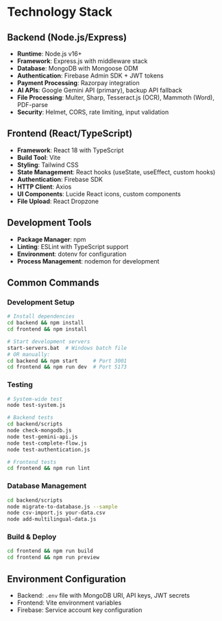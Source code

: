 # Technology Stack

## Backend (Node.js/Express)
- **Runtime**: Node.js v16+
- **Framework**: Express.js with middleware stack
- **Database**: MongoDB with Mongoose ODM
- **Authentication**: Firebase Admin SDK + JWT tokens
- **Payment Processing**: Razorpay integration
- **AI APIs**: Google Gemini API (primary), backup API fallback
- **File Processing**: Multer, Sharp, Tesseract.js (OCR), Mammoth (Word), PDF-parse
- **Security**: Helmet, CORS, rate limiting, input validation

## Frontend (React/TypeScript)
- **Framework**: React 18 with TypeScript
- **Build Tool**: Vite
- **Styling**: Tailwind CSS
- **State Management**: React hooks (useState, useEffect, custom hooks)
- **Authentication**: Firebase SDK
- **HTTP Client**: Axios
- **UI Components**: Lucide React icons, custom components
- **File Upload**: React Dropzone

## Development Tools
- **Package Manager**: npm
- **Linting**: ESLint with TypeScript support
- **Environment**: dotenv for configuration
- **Process Management**: nodemon for development

## Common Commands

### Development Setup
```bash
# Install dependencies
cd backend && npm install
cd frontend && npm install

# Start development servers
start-servers.bat  # Windows batch file
# OR manually:
cd backend && npm start     # Port 3001
cd frontend && npm run dev  # Port 5173
```

### Testing
```bash
# System-wide test
node test-system.js

# Backend tests
cd backend/scripts
node check-mongodb.js
node test-gemini-api.js
node test-complete-flow.js
node test-authentication.js

# Frontend tests
cd frontend && npm run lint
```

### Database Management
```bash
cd backend/scripts
node migrate-to-database.js --sample
node csv-import.js your-data.csv
node add-multilingual-data.js
```

### Build & Deploy
```bash
cd frontend && npm run build
cd frontend && npm run preview
```

## Environment Configuration
- Backend: `.env` file with MongoDB URI, API keys, JWT secrets
- Frontend: Vite environment variables
- Firebase: Service account key configuration